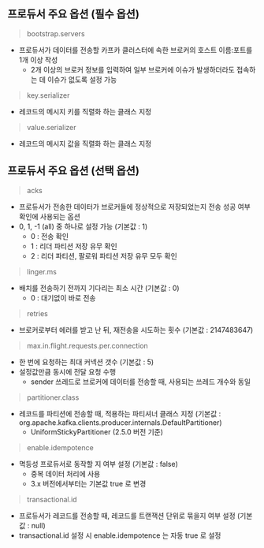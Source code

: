 ## 프로듀서 주요 옵션 (필수 옵션)

> bootstrap.servers

- 프로듀서가 데이터를 전송할 카프카 클러스터에 속한 브로커의 호스트 이름:포트를 1개 이상 작성
  - 2개 이상의 브로커 정보를 입력하여 일부 브로커에 이슈가 발생하더라도 접속하는 데 이슈가 없도록 설정 가능

> key.serializer

- 레코드의 메시지 키를 직렬화 하는 클래스 지정

> value.serializer

- 레코드의 메시지 값을 직렬화 하는 클래스 지정

## 프로듀서 주요 옵션 (선택 옵션)

> acks

- 프로듀서가 전송한 데이터가 브로커들에 정상적으로 저장되었는지 전송 성공 여부 확인에 사용되는 옵션
- 0, 1, -1 (all) 중 하나로 설정 가능 (기본값 : 1)
  - 0 : 전송 확인
  - 1 : 리더 파티션 저장 유무 확인
  - 2 : 리더 파티션, 팔로워 파티션 저장 유무 모두 확인

> linger.ms

- 배치를 전송하기 전까지 기다리는 최소 시간 (기본값 : 0)
  - 0 : 대기없이 바로 전송

> retries

- 브로커로부터 에러를 받고 난 뒤, 재전송을 시도하는 횟수 (기본값 : 2147483647)

> max.in.flight.requests.per.connection

- 한 번에 요청하는 최대 커넥션 갯수 (기본값 : 5)
- 설정값만큼 동시에 전달 요청 수행
  - sender 쓰레드로 브로커에 데이터를 전송할 때, 사용되는 쓰레드 개수와 동일

> partitioner.class

- 레코드를 파티션에 전송할 때, 적용하는 파티셔너 클래스 지정 (기본값 : org.apache.kafka.clients.producer.internals.DefaultPartitioner)
  - UniformStickyPartitioner (2.5.0 버전 기준)

> enable.idempotence

- 멱등성 프로듀서로 동작할 지 여부 설정 (기본값 : false)
  - 중복 데이터 처리에 사용
  - 3.x 버전에서부터는 기본값 true 로 변경

> transactional.id

- 프로듀서가 레코드를 전송할 때, 레코드를 트랜잭션 단위로 묶을지 여부 설정 (기본값 : null)
- transactional.id 설정 시 enable.idempotence 는 자동 true 로 설정
